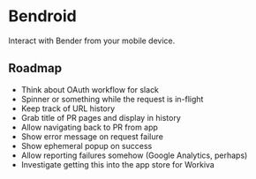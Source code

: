 # Bendroid

Interact with Bender from your mobile device.

## Roadmap

  * Think about OAuth workflow for slack
  * Spinner or something while the request is in-flight
  * Keep track of URL history
  * Grab title of PR pages and display in history
  * Allow navigating back to PR from app
  * Show error message on request failure
  * Show ephemeral popup on success
  * Allow reporting failures somehow (Google Analytics, perhaps)
  * Investigate getting this into the app store for Workiva

